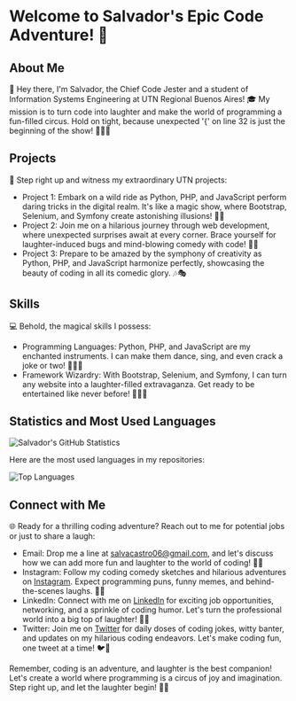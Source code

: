 # Welcome to Salvador's Epic Code Adventure! 🎉

## About Me

🤡 Hey there, I'm Salvador, the Chief Code Jester and a student of Information Systems Engineering at UTN Regional Buenos Aires! 🎓 My mission is to turn code into laughter and make the world of programming a fun-filled circus. Hold on tight, because unexpected '{' on line 32 is just the beginning of the show! 🌹💙😄

## Projects

🚀 Step right up and witness my extraordinary UTN projects:

- Project 1: Embark on a wild ride as Python, PHP, and JavaScript perform daring tricks in the digital realm. It's like a magic show, where Bootstrap, Selenium, and Symfony create astonishing illusions! 🎩✨
- Project 2: Join me on a hilarious journey through web development, where unexpected surprises await at every corner. Brace yourself for laughter-induced bugs and mind-blowing comedy with code! 🌟🤣
- Project 3: Prepare to be amazed by the symphony of creativity as Python, PHP, and JavaScript harmonize perfectly, showcasing the beauty of coding in all its comedic glory. 🎶🎭

## Skills

💻 Behold, the magical skills I possess:

- Programming Languages: Python, PHP, and JavaScript are my enchanted instruments. I can make them dance, sing, and even crack a joke or two! 🐍💥😂
- Framework Wizardry: With Bootstrap, Selenium, and Symfony, I can turn any website into a laughter-filled extravaganza. Get ready to be entertained like never before! 🌈🤹‍♂️

## Statistics and Most Used Languages

![Salvador's GitHub Statistics](https://github-readme-stats.vercel.app/api?username=your-username&show_icons=true&theme=radical)

Here are the most used languages in my repositories:

![Top Languages](https://github-readme-stats.vercel.app/api/top-langs/?username=your-username&layout=compact&theme=radical)

## Connect with Me

🌐 Ready for a thrilling coding adventure? Reach out to me for potential jobs or just to share a laugh:

- Email: Drop me a line at salvacastro06@gmail.com, and let's discuss how we can add more fun and laughter to the world of coding! 📧🎪
- Instagram: Follow my coding comedy sketches and hilarious adventures on [Instagram](https://www.instagram.com/salvacastrook/). Expect programming puns, funny memes, and behind-the-scenes laughs. 📸🤡
- LinkedIn: Connect with me on [LinkedIn](https://www.linkedin.com/in/salvador-castro95/) for exciting job opportunities, networking, and a sprinkle of coding humor. Let's turn the professional world into a big top of laughter! 👔😂
- Twitter: Join me on [Twitter](https://twitter.com/salva_castro95) for daily doses of coding jokes, witty banter, and updates on my hilarious coding endeavors. Let's make coding fun, one tweet at a time! 🐦🎉

Remember, coding is an adventure, and laughter is the best companion! Let's create a world where programming is a circus of joy and imagination. Step right up, and let the laughter begin! 🎪😄
